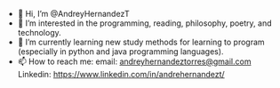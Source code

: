 - 👋 Hi, I’m @AndreyHernandezT
- 👀 I’m interested in the programming, reading, philosophy, poetry, and technology.
- 🌱 I’m currently learning new study methods for learning to program (especially in python and java programming languages).
- 📫 How to reach me: 
email: andreyhernandeztorres@gmail.com
Linkedin: https://www.linkedin.com/in/andrehernandezt/

<!---
AndreyHernandezT/AndreyHernandezT is a ✨ special ✨ repository because its `README.md` (this file) appears on your GitHub profile.
You can click the Preview link to take a look at your changes.
--->

